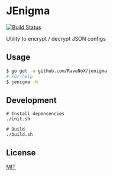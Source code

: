# JEnigma
[![Build Status](https://travis-ci.org/RaveNoX/jenigma.svg?branch=master)](https://travis-ci.org/RaveNoX/jenigma)

Utility to encrypt / decrypt JSON configs

## Usage

```bash
$ go get -u github.com/RaveNoX/jenigma
# For help
$ jenigma -h
```

## Development
```
# Install depencencies
./init.sh

# Build
./build.sh
```

## License
[MIT](./LICENSE)
